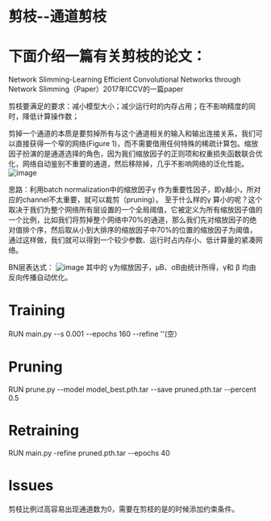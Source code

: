 # 剪枝--通道剪枝

# 下面介绍一篇有关剪枝的论文：
Network Slimming-Learning Efficient Convolutional Networks through Network Slimming（Paper）2017年ICCV的一篇paper

剪枝要满足的要求：减小模型大小；减少运行时的内存占用；在不影响精度的同时，降低计算操作数；

剪掉一个通道的本质是要剪掉所有与这个通道相关的输入和输出连接关系，我们可以直接获得一个窄的网络(Figure 1)，而不需要借用任何特殊的稀疏计算包。缩放因子扮演的是通道选择的角色，因为我们缩放因子的正则项和权重损失函数联合优化，网络自动鉴别不重要的通道，然后移除掉，几乎不影响网络的泛化性能。
![image](https://user-images.githubusercontent.com/80331072/112111624-6998d380-8bef-11eb-8bbb-7b2cb85e1497.png)

思路：利用batch normalization中的缩放因子γ 作为重要性因子，即γ越小，所对应的channel不太重要，就可以裁剪（pruning）。
至于什么样的γ 算小的呢？这个取决于我们为整个网络所有层设置的一个全局阈值，它被定义为所有缩放因子值的一个比例，比如我们将剪掉整个网络中70%的通道，那么我们先对缩放因子的绝对值排个序，然后取从小到大排序的缩放因子中70%的位置的缩放因子为阈值，通过这样做，我们就可以得到一个较少参数、运行时占内存小、低计算量的紧凑网络。

BN层表达式：
![image](https://user-images.githubusercontent.com/80331072/112111348-09099680-8bef-11eb-8a96-dfabe6939d3a.png)
其中的 γ为缩放因子，µB、σB由统计所得，γ和 β 均由反向传播自动优化。

# Training
RUN main.py --s 0.001  --epochs 160  --refine ''(空）
# Pruning
RUN prune.py --model model_best.pth.tar --save pruned.pth.tar --percent 0.5
# Retraining
RUN main.py -refine pruned.pth.tar --epochs 40
# Issues
剪枝比例过高容易出现通道数为0，需要在剪枝的是的时候添加约束条件。

